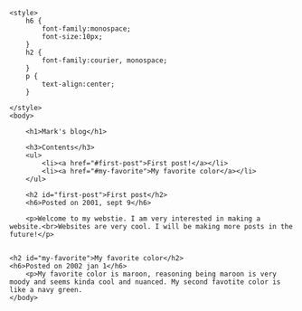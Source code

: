 <!DOCTYPE html>
<html>
    <head>
        <meta charset="utf-8">
        <title>Project: website</title>
    </head>
    
    <style>
        h6 {
            font-family:monospace;
            font-size:10px;
        }
        h2 {
            font-family:courier, monospace;
        }
        p {
            text-align:center;
        }
        
    </style>
    <body>
        
        <h1>Mark's blog</h1>

        <h3>Contents</h3>
        <ul>
            <li><a href="#first-post">First post!</a></li>
            <li><a href="#my-favorite">My favorite color</a></li>
        </ul>
        
        <h2 id="first-post">First post</h2>
        <h6>Posted on 2001, sept 9</h6>
        
        <p>Welcome to my webstie. I am very interested in making a website.<br>Websites are very cool. I will be making more posts in the future!</p>
        
    
    <h2 id="my-favorite">My favorite color</h2>
    <h6>Posted on 2002 jan 1</h6>
        <p>My favorite color is maroon, reasoning being maroon is very moody and seems kinda cool and nuanced. My second favotite color is like a navy green. 
    </body>
</html>
